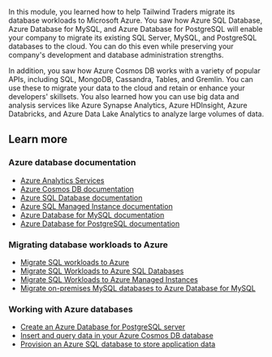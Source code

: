 In this module, you learned how to help Tailwind Traders migrate its database workloads to Microsoft Azure. You saw how Azure SQL Database, Azure Database for MySQL, and Azure Database for PostgreSQL will enable your company to migrate its existing SQL Server, MySQL, and PostgreSQL databases to the cloud. You can do this even while preserving your company's development and database administration strengths.

In addition, you saw how Azure Cosmos DB works with a variety of popular APIs, including SQL, MongoDB, Cassandra, Tables, and Gremlin. You can use these to migrate your data to the cloud and retain or enhance your developers' skillsets. You also learned how you can use big data and analysis services like Azure Synapse Analytics, Azure HDInsight, Azure Databricks, and Azure Data Lake Analytics to analyze large volumes of data.

## Learn more

### Azure database documentation

- [Azure Analytics Services](https://azure.microsoft.com/product-categories/analytics/?azure-portal=true)
- [Azure Cosmos DB documentation](https://docs.microsoft.com/azure/cosmos-db/?azure-portal=true)
- [Azure SQL Database documentation](https://docs.microsoft.com/azure/sql-database/?azure-portal=true)
- [Azure SQL Managed Instance documentation](https://docs.microsoft.com/azure/azure-sql/managed-instance/?azure-portal=true)
- [Azure Database for MySQL documentation](https://docs.microsoft.com/azure/mysql/?azure-portal=true)
- [Azure Database for PostgreSQL documentation](https://docs.microsoft.com/azure/postgresql/?azure-portal=true)

### Migrating database workloads to Azure

- [Migrate SQL workloads to Azure](https://docs.microsoft.com/learn/paths/migrate-sql-workloads-azure/?azure-portal=true)
- [Migrate SQL Workloads to Azure SQL Databases](https://docs.microsoft.com/learn/modules/migrate-sql-workloads-azure-sql-databases/?azure-portal=true)
- [Migrate SQL Workloads to Azure Managed Instances](https://docs.microsoft.com/learn/modules/migrate-sql-workloads-azure-managed-instances/?azure-portal=true)
- [Migrate on-premises MySQL databases to Azure Database for MySQL](https://docs.microsoft.com/learn/modules/migrate-on-premises-mysql-databases/?azure-portal=true)

### Working with Azure databases

- [Create an Azure Database for PostgreSQL server](https://docs.microsoft.com/learn/modules/create-azure-db-for-postgresql-server/?azure-portal=true)
- [Insert and query data in your Azure Cosmos DB database](https://docs.microsoft.com/learn/modules/access-data-with-cosmos-db-and-sql-api/?azure-portal=true)
- [Provision an Azure SQL database to store application data](https://docs.microsoft.com/learn/modules/provision-azure-sql-db/?azure-portal=true)
